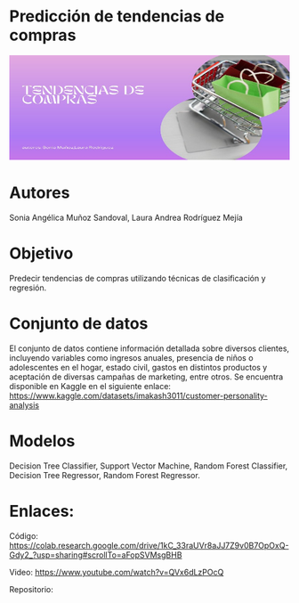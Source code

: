 # Predicción de tendencias de compras
<img src="imagenes\banner.jpeg">

# Autores
Sonia Angélica Muñoz Sandoval, Laura Andrea Rodríguez Mejía

# Objetivo
Predecir tendencias de compras utilizando técnicas de clasificación y regresión.

# Conjunto de datos
El conjunto de datos contiene información detallada sobre diversos clientes, incluyendo variables como ingresos anuales, presencia de niños o adolescentes en el hogar, estado civil, gastos en distintos productos y aceptación de diversas campañas de marketing, entre otros.
Se encuentra disponible en Kaggle en el siguiente enlace: https://www.kaggle.com/datasets/imakash3011/customer-personality-analysis 

# Modelos
Decision Tree Classifier, Support Vector Machine, Random Forest Classifier, Decision Tree Regressor, Random Forest Regressor.

# Enlaces:
Código: https://colab.research.google.com/drive/1kC_33raUVr8aJJ7Z9v0B7OpOxQ-Gdy2_?usp=sharing#scrollTo=aFopSVMsgBHB

Video: https://www.youtube.com/watch?v=QVx6dLzPOcQ

Repositorio: 
